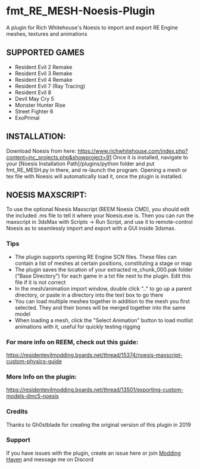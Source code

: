 # fmt_RE_MESH-Noesis-Plugin
A plugin for Rich Whitehouse's Noesis to import and export RE Engine meshes, textures and animations

## SUPPORTED GAMES
- Resident Evil 2 Remake
- Resident Evil 3 Remake
- Resident Evil 4 Remake
- Resident Evil 7 (Ray Tracing)
- Resident Evil 8
- Devil May Cry 5
- Monster Hunter Rise
- Street Fighter 6
- ExoPrimal


## INSTALLATION:
Download Noesis from here: https://www.richwhitehouse.com/index.php?content=inc_projects.php&showproject=91
Once it is installed, navigate to your [Noesis Installation Path]/plugins/python folder and put fmt_RE_MESH.py in there, and re-launch the program.
Opening a mesh or tex file with Noesis will automatically load it, once the plugin is installed. 


## NOESIS MAXSCRIPT:
To use the optional Noesis Maxscript (REEM Noesis CMD), you should edit the included .ms file to tell it where your Noesis.exe is. 
Then you can run the maxscript in 3dsMax with Scripts -> Run Script, and use it to remote-control Noesis as to seamlessly import and export with a GUI inside 3dsmax.


### Tips
- The plugin supports opening RE Engine SCN files. These files can contain a list of meshes at certain positions, constituting a stage or map
- The plugin saves the location of your extracted re_chunk_000.pak folder ("Base Directory") for each game in a txt file next to the plugin. Edit this file if it is not correct
- In the mesh/animation import window, double click ".." to go up a parent directory, or paste in a directory into the text box to go there
- You can load multiple meshes together in addition to the mesh you first selected. They and their bones will be merged together into the same model
- When loading a mesh, click the "Select Animation" button to load motlist animations with it, useful for quickly testing rigging


### For more info on REEM, check out this guide:
https://residentevilmodding.boards.net/thread/15374/noesis-maxscript-custom-physics-guide


### More Info on the plugin:
https://residentevilmodding.boards.net/thread/13501/exporting-custom-models-dmc5-noesis


### Credits
Thanks to Gh0stblade for creating the original version of this plugin in 2019


### Support
If you have issues with the plugin, create an issue here or join [Modding Haven](https://discord.gg/acCRqRyUB2) and message me on Discord